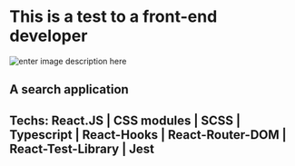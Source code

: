 # This is a test to a front-end developer

![enter image description here](https://uploads-ssl.webflow.com/64459907e83daf0cc446fdf5/651c6f833103ed360e1bd6e9_Imagem%20do%20WhatsApp%20de%202023-10-03%20%C3%A0(s)%2016.45.10_9392ad4f.jpg)


## A search application

## Techs: React.JS | CSS modules | SCSS | Typescript | React-Hooks | React-Router-DOM | React-Test-Library | Jest
